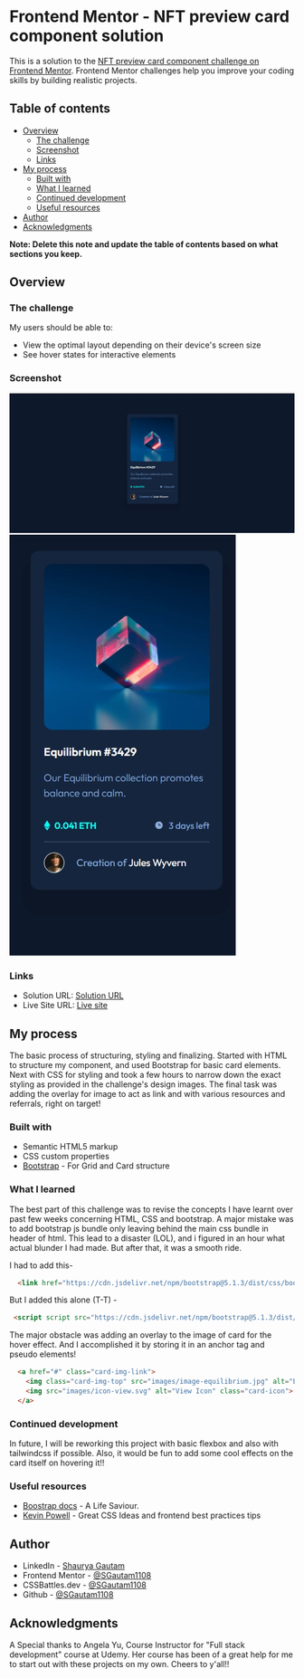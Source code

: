 # Frontend Mentor - NFT preview card component solution

This is a solution to the [NFT preview card component challenge on Frontend Mentor](https://www.frontendmentor.io/challenges/nft-preview-card-component-SbdUL_w0U). Frontend Mentor challenges help you improve your coding skills by building realistic projects. 

## Table of contents

- [Overview](#overview)
  - [The challenge](#the-challenge)
  - [Screenshot](#screenshot)
  - [Links](#links)
- [My process](#my-process)
  - [Built with](#built-with)
  - [What I learned](#what-i-learned)
  - [Continued development](#continued-development)
  - [Useful resources](#useful-resources)
- [Author](#author)
- [Acknowledgments](#acknowledgments)

**Note: Delete this note and update the table of contents based on what sections you keep.**

## Overview

### The challenge

My users should be able to:

- View the optimal layout depending on their device's screen size
- See hover states for interactive elements

### Screenshot

![](images/Screenshot-1.jpg)
![](images/Screenshot-2.jpg)


### Links

- Solution URL: [Solution URL](https://github.com/SGautam1108/NFT-Card-Component)
- Live Site URL: [Live site](https://sgautam1108.github.io/NFT-Card-Component/)

## My process

The basic process of structuring, styling and finalizing.
Started with HTML to structure my component, and used Bootstrap for basic card elements.
Next with CSS for styling and took a few hours to narrow down the exact styling as provided in the challenge's design images.
The final task was adding the overlay for image to act as link and with various resources and referrals, right on target!

### Built with

- Semantic HTML5 markup
- CSS custom properties
- [Bootstrap](https://getbootstrap.com//) - For Grid and Card structure

### What I learned

The best part of this challenge was to revise the concepts I have learnt over past few weeks concerning HTML, CSS and bootstrap. A major mistake was to add bootstrap js bundle only leaving behind the main css bundle in header of html. This lead to a disaster (LOL), and i figured in an hour what actual blunder I had made. But after that, it was a smooth ride.

I had to add this-

```html
  <link href="https://cdn.jsdelivr.net/npm/bootstrap@5.1.3/dist/css/bootstrap.min.css" rel="stylesheet" integrity="sha384-1BmE4kWBq78iYhFldvKuhfTAU6auU8tT94WrHftjDbrCEXSU1oBoqyl2QvZ6jIW3" crossorigin="anonymous">
```

But I added this alone (T-T) -

```html
 <script script src="https://cdn.jsdelivr.net/npm/bootstrap@5.1.3/dist/js/bootstrap.bundle.min.js" integrity="sha384-ka7Sk0Gln4gmtz2MlQnikT1wXgYsOg+OMhuP+IlRH9sENBO0LRn5q+8nbTov4+1p" crossorigin="anonymous"></script>
```

The major obstacle was adding an overlay to the image of card for the hover effect. And I accomplished it by storing it in an anchor tag and pseudo elements!
```html
  <a href="#" class="card-img-link">
    <img class="card-img-top" src="images/image-equilibrium.jpg" alt="Equilibrium Image">
    <img src="images/icon-view.svg" alt="View Icon" class="card-icon">
  </a>
```

### Continued development

In future, I will be reworking this project with basic flexbox and also with tailwindcss if possible. Also, it would be fun to add some cool effects on the card itself on hovering it!!

### Useful resources

- [Boostrap docs](https://getbootstrap.com/docs/5.1/getting-started/introduction/) - A Life Saviour.
- [Kevin Powell](https://www.youtube.com/channel/UCJZv4d5rbIKd4QHMPkcABCw) - Great CSS Ideas and frontend best practices tips


## Author

- LinkedIn - [Shaurya Gautam](https://www.linkedin.com/in/sgautam1108/)
- Frontend Mentor - [@SGautam1108](https://www.frontendmentor.io/profile/SGautam1108)
- CSSBattles.dev - [@SGautam1108](https://cssbattle.dev/player/sgautam1108)
- Github - [@SGautam1108](https://github.com/SGautam1108/)


## Acknowledgments

A Special thanks to Angela Yu, Course Instructor for "Full stack development" course at Udemy. Her course has been of a great help for me to start out with these projects on my own. Cheers to y'all!!
